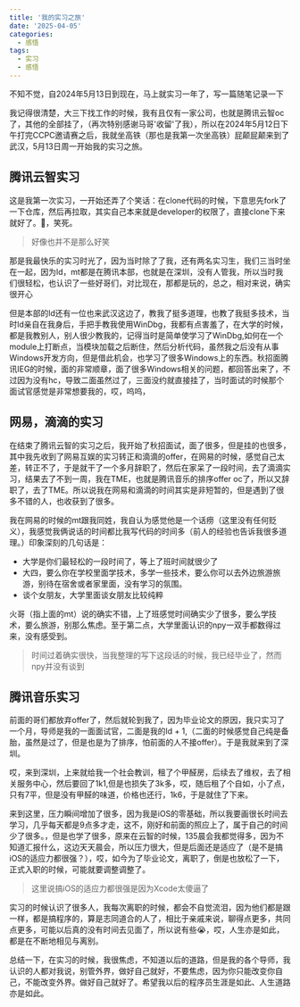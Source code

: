 ```yaml
---
title: '我的实习之旅'
date: '2025-04-05'
categories:
  - 感悟
tags:
  - 实习
  - 感悟
---
```


不知不觉，自2024年5月13日到现在，马上就实习一年了，写一篇随笔记录一下

我记得很清楚，大三下找工作的时候，我有且仅有一家公司，也就是腾讯云智oc了，其他的全部挂了，（再次特别感谢马哥'收留'了我），所以在2024年5月12日下午打完CCPC邀请赛之后，我就坐高铁（那也是我第一次坐高铁）屁颠屁颠来到了武汉，5月13日周一开始我的实习之旅。

## 腾讯云智实习

这是我第一次实习，一开始还弄了个笑话：在clone代码的时候，下意思先fork了一下仓库，然后再拉取，其实自己本来就是developer的权限了，直接clone下来就好了。🤣，笑死。

> 好像也并不是那么好笑

那是我最快乐的实习时光了，因为当时除了了我，还有两名实习生，我们三当时坐在一起，因为ld，mt都是在腾讯本部，也就是在深圳，没有人管我，所以当时我们很轻松，也认识了一些好哥们，对比现在，那都是玩的，总之，相对来说，确实很开心

但是本部的ld还有一位也来武汉这边了，教我了挺多道理，也教了我挺多技术，当时ld亲自在我身后，手把手教我使用WinDbg，我都有点害羞了，在大学的时候，都是我教别人，别人很少教我的，记得当时是简单使学习了WinDbg,如何在一个module上打断点，当模块加载之后断住，然后分析代码，虽然我之后没有从事Windows开发方向，但是借此机会，也学习了很多Windows上的东西。秋招面腾讯IEG的时候，面的非常顺章，面了很多Windows相关的问题，都回答出来了，不过因为没有hc，导致二面虽然过了，三面没约就直接挂了，当时面试的时候那个面试官感觉是非常想要我的，哎，呜呜，

## 网易，滴滴的实习

在结束了腾讯云智的实习之后，我开始了秋招面试，面了很多，但是挂的也很多，其中我先收到了网易互娱的实习转正和滴滴的offer，在网易的时候，感觉自己太差，转正不了，于是就干了一个多月辞职了，然后在家呆了一段时间，去了滴滴实习，结果去了不到一周，我在TME，也就是腾讯音乐的排序offer oc了，所以又辞职了，去了TME。所以说我在网易和滴滴的时间其实是非短暂的，但是遇到了很多不错的人，也收获到了很多。

我在网易的时候的mt跟我同姓，我自认为感觉他是一个话痨（这里没有任何贬义），我感觉我俩说话的时间都比我写代码的时间多（前人的经验也告诉我很多道理。）印象深刻的几句话是：

+ 大学是你们最轻松的一段时间了，等上了班时间就很少了
+ 大四，要么你在学校里面学技术，多学一些技术，要么你可以去外边旅游旅游，别待在宿舍或者家里面，没有学习的氛围。
+ 谈个女朋友，大学里面谈女朋友比较纯粹

火哥（指上面的mt）说的确实不错，上了班感觉时间确实少了很多，要么学技术，要么旅游，别那么焦虑。至于第二点，大学里面认识的npy一双手都数得过来，没有感受到。

> 时间过着确实很快，当我整理的写下这段话的时候，我已经毕业了，然而npy并没有谈到

## 腾讯音乐实习

前面的哥们都放弃offer了，然后就轮到我了，因为毕业论文的原因，我只实习了一个月，导师是我的一面面试官，二面是我的ld + 1,（二面的时候感觉自己纯是备胎，虽然是过了，但是也是为了排序，怕前面的人不接offer）。于是我就来到了深圳。

哎，来到深圳，上来就给我一个社会教训，租了个甲醛房，后续去了维权，去了相关服务中心，然后要回了1k1,但是也损失了3k多，哎，随后租了个自如，小了点，只有7平，但是没有甲醛的味道，价格也还行，1k6，于是就住了下来。

来到这里，压力瞬间增加了很多，因为我是iOS的零基础，所以我要画很长时间去学习，几乎每天都是9点多才走，这不，刚好和前面的照应上了，属于自己的时间少了很多。，但是也学了很多，原来在云智的时候，135晨会我都觉得多，因为不知道汇报什么，这边天天晨会，所以压力很大，但是后面还是适应了（是不是搞iOS的适应力都很强？），哎，如今为了毕业论文，离职了，倒是也放松了一下，正式入职的时候，可能就要调整调整了。

> 这里说搞iOS的适应力都很强是因为Xcode太傻逼了

实习的时候认识了很多人，我每次离职的时候，都会不自觉流泪，因为他们都是跟一样，都是搞程序的，算是志同道合的人了，相比于亲戚来说，聊得点更多，共同点更多，可能以后真的没有时间去见面了，所以说有些😭，哎，人生亦是如此，都是在不断地相见与离别。

总结一下，在实习的时候，我很焦虑，不知道以后的道路，但是我的各个导师，我认识的人都对我说，别管外界，做好自己就好，不要焦虑，因为你只能改变你自己，不能改变外界。做好自己就好了。希望我以后的程序员生涯是如此、人生道路亦是如此。
